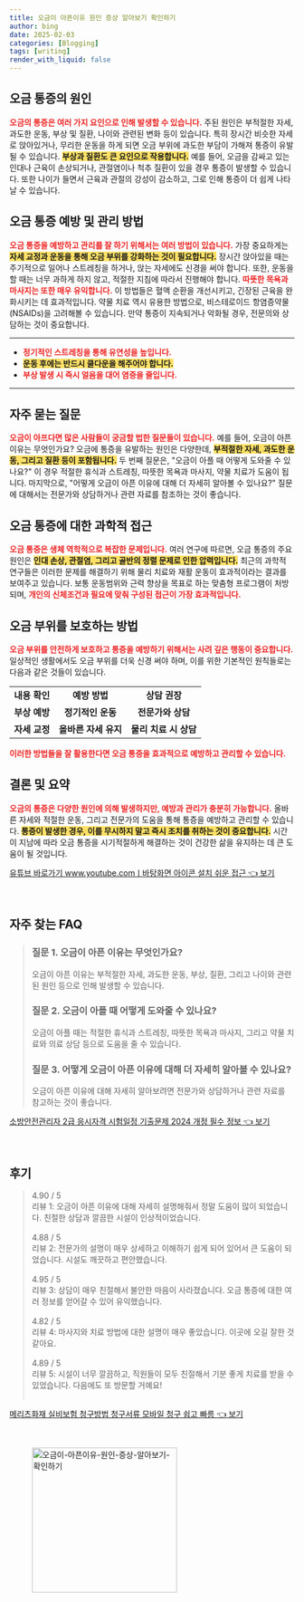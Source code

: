 ```yaml
---
title: 오금이 아픈이유 원인 증상 알아보기 확인하기
author: bing
date: 2025-02-03
categories: [Blogging]
tags: [writing]
render_with_liquid: false
---
```



<h2 id='오금 통증의 원인'>오금 통증의 원인</h2>

<p><b><span style="color: #ee2323;">오금의 통증은 여러 가지 요인으로 인해 발생할 수 있습니다.</span></b> 주된 원인은 부적절한 자세, 과도한 운동, 부상 및 질환, 나이와 관련된 변화 등이 있습니다. 특히 장시간 비슷한 자세로 앉아있거나, 무리한 운동을 하게 되면 오금 부위에 과도한 부담이 가해져 통증이 유발될 수 있습니다. <b><span style="background-color: #ffe066;">부상과 질환도 큰 요인으로 작용합니다.</span></b> 예를 들어, 오금을 감싸고 있는 인대나 근육이 손상되거나, 관절염이나 척추 질환이 있을 경우 통증이 발생할 수 있습니다. 또한 나이가 들면서 근육과 관절의 강성이 감소하고, 그로 인해 통증이 더 쉽게 나타날 수 있습니다.</p>

<h2 id='오금 통증 예방 및 관리 방법'>오금 통증 예방 및 관리 방법</h2>

<p><b><span style="color: #ee2323;">오금 통증을 예방하고 관리를 잘 하기 위해서는 여러 방법이 있습니다.</span></b> 가장 중요하게는 <b><span style="background-color: #ffe066;">자세 교정과 운동을 통해 오금 부위를 강화하는 것이 필요합니다.</span></b> 장시간 앉아있을 때는 주기적으로 일어나 스트레칭을 하거나, 앉는 자세에도 신경을 써야 합니다. 또한, 운동을 할 때는 너무 과하게 하지 않고, 적절한 지침에 따라서 진행해야 합니다. <b><span style="color: #ee2323;">따뜻한 목욕과 마사지는 또한 매우 유익합니다.</span></b> 이 방법들은 혈액 순환을 개선시키고, 긴장된 근육을 완화시키는 데 효과적입니다. 약물 치료 역시 유용한 방법으로, 비스테로이드 항염증약물(NSAIDs)을 고려해볼 수 있습니다. 만약 통증이 지속되거나 악화될 경우, 전문의와 상담하는 것이 중요합니다.</p>

<hr />

<ul>
    <li><b><span style="color: #ee2323;">정기적인 스트레칭을 통해 유연성을 높입니다.</span></b></li>
    <li><b><span style="background-color: #ffe066;">운동 후에는 반드시 쿨다운을 해주어야 합니다.</span></b></li>
    <li><b><span style="color: #ee2323;">부상 발생 시 즉시 얼음을 대어 염증을 줄입니다.</span></b></li>
</ul>

<hr />

<h2 id='자주 묻는 질문'>자주 묻는 질문</h2>

<p><b><span style="color: #ee2323;">오금이 아프다면 많은 사람들이 궁금할 법한 질문들이 있습니다.</span></b> 예를 들어, 오금이 아픈 이유는 무엇인가요? 오금에 통증을 유발하는 원인은 다양한데, <b><span style="background-color: #ffe066;">부적절한 자세, 과도한 운동, 그리고 질환 등이 포함됩니다.</span></b> 두 번째 질문은, "오금이 아플 때 어떻게 도와줄 수 있나요?" 이 경우 적절한 휴식과 스트레칭, 따뜻한 목욕과 마사지, 약물 치료가 도움이 됩니다. 마지막으로, "어떻게 오금이 아픈 이유에 대해 더 자세히 알아볼 수 있나요?" 질문에 대해서는 전문가와 상담하거나 관련 자료를 참조하는 것이 좋습니다.</p>

<h2 id='오금 통증에 대한 과학적 접근'>오금 통증에 대한 과학적 접근</h2>

<p><b><span style="color: #ee2323;">오금 통증은 생체 역학적으로 복잡한 문제입니다.</span></b> 여러 연구에 따르면, 오금 통증의 주요 원인은 <b><span style="background-color: #ffe066;">인대 손상, 관절염, 그리고 골반의 정렬 문제로 인한 압력입니다.</span></b> 최근의 과학적 연구들은 이러한 문제를 해결하기 위해 물리 치료와 재활 운동이 효과적이라는 결과를 보여주고 있습니다. 보통 운동범위와 근력 향상을 목표로 하는 맞춤형 프로그램이 처방되며, <b><span style="color: #ee2323;">개인의 신체조건과 필요에 맞춰 구성된 접근이 가장 효과적입니다.</span></b></p>

<h2 id='오금 부위를 보호하는 방법'>오금 부위를 보호하는 방법</h2>

<p><b><span style="color: #ee2323;">오금 부위를 안전하게 보호하고 통증을 예방하기 위해서는 사려 깊은 행동이 중요합니다.</span></b> 일상적인 생활에서도 오금 부위를 더욱 신경 써야 하며, 이를 위한 기본적인 원칙들로는 다음과 같은 것들이 있습니다. </p>

<table>
    <tr>
        <td style="text-align: center; height: 17px;"><b>내용 확인</b></td>
        <td style="text-align: center; height: 17px;"><b>예방 방법</b></td>
        <td style="text-align: center; height: 17px;"><b>상담 권장</b></td>
    </tr>
    <tr>
        <td style="text-align: center; height: 17px;"><b>부상 예방</b></td>
        <td style="text-align: center; height: 17px;"><b>정기적인 운동</b></td>
        <td style="text-align: center; height: 17px;"><b>전문가와 상담</b></td>
    </tr>
    <tr>
        <td style="text-align: center; height: 17px;"><b>자세 교정</b></td>
        <td style="text-align: center; height: 17px;"><b>올바른 자세 유지</b></td>
        <td style="text-align: center; height: 17px;"><b>물리 치료 시 상담</b></td>
    </tr>
</table>

<p><b><span style="color: #ee2323;">이러한 방법들을 잘 활용한다면 오금 통증을 효과적으로 예방하고 관리할 수 있습니다.</span></b></p>

<h2 id='결론 및 요약'>결론 및 요약</h2>

<p><b><span style="color: #ee2323;">오금의 통증은 다양한 원인에 의해 발생하지만, 예방과 관리가 충분히 가능합니다.</span></b> 올바른 자세와 적절한 운동, 그리고 전문가의 도움을 통해 통증을 예방하고 관리할 수 있습니다. <b><span style="background-color: #ffe066;">통증이 발생한 경우, 이를 무시하지 말고 즉시 조치를 취하는 것이 중요합니다.</span></b> 시간이 지남에 따라 오금 통증을 시기적절하게 해결하는 것이 건강한 삶을 유지하는 데 큰 도움이 될 것입니다.</p>


<p><a class="click-button" title="유튜브 바로가기 www.youtube.comㅣ바탕화면 아이콘 설치 쉬운 접근" href="https://afficreate.github.io/posts/%EC%9C%A0%ED%8A%9C%EB%B8%8C-%EB%B0%94%EB%A1%9C%EA%B0%80%EA%B8%B0-www.youtube.com%E3%85%A3%EB%B0%94%ED%83%95%ED%99%94%EB%A9%B4-%EC%95%84%EC%9D%B4%EC%BD%98-%EC%84%A4%EC%B9%98-%EC%89%AC%EC%9A%B4-%EC%A0%91%EA%B7%BC/" rel="dofollow">유튜브 바로가기 www.youtube.comㅣ바탕화면 아이콘 설치 쉬운 접근 👈 보기</a></p><br>
<h2 id='자주_찾는_FAQ'>자주 찾는 FAQ</h2>
<div itemscope="" itemtype="https://schema.org/FAQPage"> 
<blockquote> 
<div itemscope="" itemprop="mainEntity" itemtype="https://schema.org/Question"> 
<h3 itemprop="name">질문 1. 오금이 아픈 이유는 무엇인가요?</h3> 
<div itemscope="" itemprop="acceptedAnswer" itemtype="https://schema.org/Answer"> 
<span itemprop="text"> 
<p>오금이 아픈 이유는 부적절한 자세, 과도한 운동, 부상, 질환, 그리고 나이와 관련된 원인 등으로 인해 발생할 수 있습니다.</p> 
</span> 
</div> 
</div> 

<div itemscope="" itemprop="mainEntity" itemtype="https://schema.org/Question"> 
<h3 itemprop="name">질문 2. 오금이 아플 때 어떻게 도와줄 수 있나요?</h3> 
<div itemscope="" itemprop="acceptedAnswer" itemtype="https://schema.org/Answer"> 
<span itemprop="text"> 
<p>오금이 아플 때는 적절한 휴식과 스트레칭, 따뜻한 목욕과 마사지, 그리고 약물 치료와 의료 상담 등으로 도움을 줄 수 있습니다.</p> 
</span> 
</div> 
</div> 

<div itemscope="" itemprop="mainEntity" itemtype="https://schema.org/Question"> 
<h3 itemprop="name">질문 3. 어떻게 오금이 아픈 이유에 대해 더 자세히 알아볼 수 있나요?</h3> 
<div itemscope="" itemprop="acceptedAnswer" itemtype="https://schema.org/Answer"> 
<span itemprop="text"> 
<p>오금이 아픈 이유에 대해 자세히 알아보려면 전문가와 상담하거나 관련 자료를 참고하는 것이 좋습니다.</p> 
</span> 
</div> 
</div> 
</blockquote> 
</div>
<p><a class="click-button" title="소방안전관리자 2급 응시자격 시험일정 기출문제 2024 개정 필수 정보" href="https://afficreate.github.io/posts/%EC%86%8C%EB%B0%A9%EC%95%88%EC%A0%84%EA%B4%80%EB%A6%AC%EC%9E%90-2%EA%B8%89-%EC%9D%91%EC%8B%9C%EC%9E%90%EA%B2%A9-%EC%8B%9C%ED%97%98%EC%9D%BC%EC%A0%95-%EA%B8%B0%EC%B6%9C%EB%AC%B8%EC%A0%9C-2024-%EA%B0%9C%EC%A0%95-%ED%95%84%EC%88%98-%EC%A0%95%EB%B3%B4/" rel="dofollow">소방안전관리자 2급 응시자격 시험일정 기출문제 2024 개정 필수 정보 👈 보기</a></p><br>
<h2 id='후기'>후기</h2>
<div itemscope itemtype="https://schema.org/Product">
  <blockquote>
  <div itemprop="review" itemscope itemtype="https://schema.org/Review">
      <div itemprop="reviewRating" itemscope itemtype="https://schema.org/Rating"> <span itemprop="ratingValue">4.90</span> / <span itemprop="bestRating">5</span> </div>
      <span itemprop="reviewBody">리뷰 1: 오금이 아픈 이유에 대해 자세히 설명해줘서 정말 도움이 많이 되었습니다. 친절한 상담과 깔끔한 시설이 인상적이었습니다.</span>
  </div>
  <br>
  <div itemprop="review" itemscope itemtype="https://schema.org/Review">
      <div itemprop="reviewRating" itemscope itemtype="https://schema.org/Rating"> <span itemprop="ratingValue">4.88</span> / <span itemprop="bestRating">5</span> </div>
      <span itemprop="reviewBody">리뷰 2: 전문가의 설명이 매우 상세하고 이해하기 쉽게 되어 있어서 큰 도움이 되었습니다. 시설도 깨끗하고 편안했습니다.</span>
  </div>
  <br>
  <div itemprop="review" itemscope itemtype="https://schema.org/Review">
      <div itemprop="reviewRating" itemscope itemtype="https://schema.org/Rating"> <span itemprop="ratingValue">4.95</span> / <span itemprop="bestRating">5</span> </div>
      <span itemprop="reviewBody">리뷰 3: 상담이 매우 친절해서 불안한 마음이 사라졌습니다. 오금 통증에 대한 여러 정보를 얻어갈 수 있어 유익했습니다.</span>
  </div>
  <br>
  <div itemprop="review" itemscope itemtype="https://schema.org/Review">
      <div itemprop="reviewRating" itemscope itemtype="https://schema.org/Rating"> <span itemprop="ratingValue">4.82</span> / <span itemprop="bestRating">5</span> </div>
      <span itemprop="reviewBody">리뷰 4: 마사지와 치료 방법에 대한 설명이 매우 좋았습니다. 이곳에 오길 잘한 것 같아요.</span>
  </div>
  <br>
  <div itemprop="review" itemscope itemtype="https://schema.org/Review">
      <div itemprop="reviewRating" itemscope itemtype="https://schema.org/Rating"> <span itemprop="ratingValue">4.89</span> / <span itemprop="bestRating">5</span> </div>
      <span itemprop="reviewBody">리뷰 5: 시설이 너무 깔끔하고, 직원들이 모두 친절해서 기분 좋게 치료를 받을 수 있었습니다. 다음에도 또 방문할 거예요!</span>
  </div>
  <br>
  </blockquote>
</div>
<p><a class="click-button" title="메리츠화재 실비보험 청구방법 청구서류 모바일 청구 쉽고 빠름" href="https://afficreate.github.io/posts/%EB%A9%94%EB%A6%AC%EC%B8%A0%ED%99%94%EC%9E%AC-%EC%8B%A4%EB%B9%84%EB%B3%B4%ED%97%98-%EC%B2%AD%EA%B5%AC%EB%B0%A9%EB%B2%95-%EC%B2%AD%EA%B5%AC%EC%84%9C%EB%A5%98-%EB%AA%A8%EB%B0%94%EC%9D%BC-%EC%B2%AD%EA%B5%AC-%EC%89%BD%EA%B3%A0-%EB%B9%A0%EB%A6%84/" rel="dofollow">메리츠화재 실비보험 청구방법 청구서류 모바일 청구 쉽고 빠름 👈 보기</a></p><br>
<figure class="image"><img src="https://afficreate.github.io/assets/img/thumbnail/오금이-아픈이유-원인-증상-알아보기-확인하기.webp" alt="오금이-아픈이유-원인-증상-알아보기-확인하기" width="256" height="256"></figure>